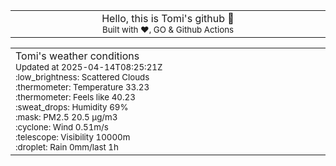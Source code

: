 
<div align="center">
<table>
<tbody>
<td align="center">
<img width="2000" height="0"><br>
Hello, this is Tomi's github 👋<br>
<sup>Built with ❤️, GO & Github Actions</sup><br>
<img width="2000" height="0">
</td>
</tbody>
</table>
</div>
<table>
<tbody>
<td align="left">
<img width="2000" height="0"><br>
Tomi's weather conditions<br>
<sup>Updated at 2025-04-14T08:25:21Z</sup><br>
<sup>:low_brightness: Scattered Clouds</sup><br>
<sup>:thermometer: Temperature 33.23 </sup><br>
<sup>:thermometer: Feels like 40.23</sup><br>
<sup>:sweat_drops: Humidity 69%</sup><br>
<sup>:mask: PM2.5 20.5 μg/m3</sup><br>
<sup>:cyclone: Wind 0.51m/s </sup><br>
<sup>:telescope: Visibility 10000m </sup><br>
<sup>:droplet: Rain 0mm/last 1h </sup><br>
<img width="2000" height="0">
</td>
<td align="left">
<img width="2000" height="0"><br>
<br>
<img width="2000" height="0">
</td>
</tbody>
</table>
</div>
    
